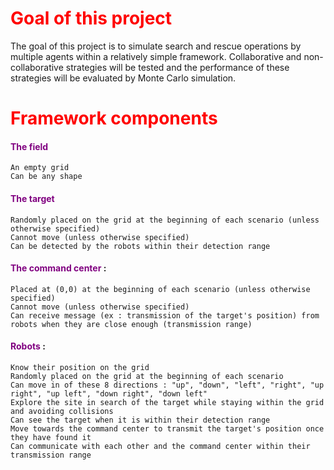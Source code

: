 # <span style="color:red"> **Goal of this project** </span>
   The goal of this project is to simulate search and rescue operations by multiple agents within a relatively simple framework. 
   Collaborative and non-collaborative strategies will be tested and the performance of these strategies will be evaluated by Monte Carlo simulation. 



# <span style="color:red"> **Framework components** </span>

#### <span style="color:purple"> The field </span>
    An empty grid
    Can be any shape


#### <span style="color:purple"> The target  </span>
    Randomly placed on the grid at the beginning of each scenario (unless otherwise specified)
    Cannot move (unless otherwise specified)
    Can be detected by the robots within their detection range


#### <span style="color:purple"> The command center </span> : 
    Placed at (0,0) at the beginning of each scenario (unless otherwise specified)
    Cannot move (unless otherwise specified)
    Can receive message (ex : transmission of the target's position) from robots when they are close enough (transmission range)


#### <span style="color:purple"> Robots </span>: 
    Know their position on the grid
    Randomly placed on the grid at the beginning of each scenario
    Can move in of these 8 directions : "up", "down", "left", "right", "up right", "up left", "down right", "down left"
    Explore the site in search of the target while staying within the grid and avoiding collisions
    Can see the target when it is within their detection range
    Move towards the command center to transmit the target's position once they have found it
    Can communicate with each other and the command center within their transmission range
